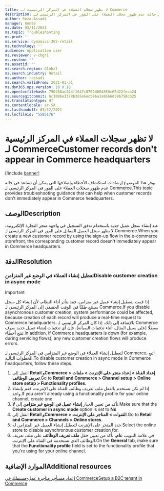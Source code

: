 ```yaml
---
title: لا تظهر سجلات العملاء في المركز الرئيسية لـ Commerce
description: يوفر هذا الموضوع إرشادات استكشاف الأخطاء وإصلاحها التي يمكن أن تساعد في حالة عدم ظهور سجلات العملاء على الفور في المركز الرئيسي لـ Commerce.
author: Reza-Assadi
manager: AnnBe
ms.date: 03/11/2021
ms.topic: Troubleshooting
ms.prod: ''
ms.service: dynamics-365-retail
ms.technology: ''
audience: Application user
ms.reviewer: v-chgri
ms.custom: ''
ms.assetid: ''
ms.search.region: Global
ms.search.industry: Retail
ms.author: rassadi
ms.search.validFrom: 2021-01-31
ms.dyn365.ops.version: 10.0.18
ms.openlocfilehash: 790468ac244f1647c07024604886c65d22feca24
ms.sourcegitcommit: 6c108be3378b365e6ec596a1a8666d59b758db25
ms.translationtype: HT
ms.contentlocale: ar-SA
ms.lasthandoff: 03/12/2021
ms.locfileid: "5585176"
---
```

# <a name="customer-records-dont-appear-in-commerce-headquarters"></a><span data-ttu-id="861b4-103">لا تظهر سجلات العملاء في المركز الرئيسية لـ Commerce</span><span class="sxs-lookup"><span data-stu-id="861b4-103">Customer records don't appear in Commerce headquarters</span></span>

[!include [banner](../../includes/banner.md)]

<span data-ttu-id="861b4-104">يوفر هذا الموضوع إرشادات استكشاف الأخطاء وإصلاحها التي يمكن أن تساعد في حالة عدم ظهور سجلات العملاء على الفور في المركز الرئيسي لـ Commerce.</span><span class="sxs-lookup"><span data-stu-id="861b4-104">This topic provides troubleshooting guidance that can help when customer records don't immediately appear in Commerce headquarters.</span></span>

## <a name="description"></a><span data-ttu-id="861b4-105">الوصف</span><span class="sxs-lookup"><span data-stu-id="861b4-105">Description</span></span>

<span data-ttu-id="861b4-106">عند إنشاء سجل عميل جديد باستخدام تدفق التسجيل في واجهة متجر التجارة الإلكترونية، لا يظهر سجل العميل المقابل على الفور في المركز الرئيسي لـ Commerce.</span><span class="sxs-lookup"><span data-stu-id="861b4-106">When you create a new customer record by using the sign-up flow in the e-commerce storefront, the corresponding customer record doesn't immediately appear in Commerce headquarters.</span></span>

## <a name="resolution"></a><span data-ttu-id="861b4-107">الدقة</span><span class="sxs-lookup"><span data-stu-id="861b4-107">Resolution</span></span>

### <a name="disable-customer-creation-in-async-mode"></a><span data-ttu-id="861b4-108">تعطيل إنشاء العملاء في الوضع غير المتزامن</span><span class="sxs-lookup"><span data-stu-id="861b4-108">Disable customer creation in async mode</span></span>

> [!IMPORTANT]
> <span data-ttu-id="861b4-109">إذا قمت بتعطيل إنشاء عميل غير متزامن، فقد يتأثر أداء النظام، لأن إنشاء كل سجل سينتج طلبًا في الوقت الحقيقي إلى المركز الرئيسي لـ Commerce.</span><span class="sxs-lookup"><span data-stu-id="861b4-109">If you disable asynchronous customer creation, system performance could be affected, because creation of each record will produce a real-time request to Commerce headquarters.</span></span> <span data-ttu-id="861b4-110">بالإضافة إلى ذلك، إذا كان المركز الرئيسي لـ Commerce معطلًا (على سبيل المثال، أثناء تدفقات الصيانة)، فإن أي تدفقات إنشاء عميل جديد سوف تنتج أخطاء.</span><span class="sxs-lookup"><span data-stu-id="861b4-110">In addition, if Commerce headquarters is down (for example, during servicing flows), any new customer creation flows will produce errors.</span></span>

<span data-ttu-id="861b4-111">لتعطيل إنشاء العملاء في الوضع غير المتزامن في المركز الرئيسي لـ Commerce، اتبع الخطوات التالية.</span><span class="sxs-lookup"><span data-stu-id="861b4-111">To disable customer creation in async mode in Commerce headquarters, follow these steps.</span></span>

1. <span data-ttu-id="861b4-112">انتقل إلى **Retail وCommerce \> إعداد القناة \> إعداد متجر على الإنترنت \> ملفات تعريف الوظائف**.</span><span class="sxs-lookup"><span data-stu-id="861b4-112">Go to **Retail and Commerce \> Channel setup \> Online store setup \> Functionality profiles**.</span></span>
1. <span data-ttu-id="861b4-113">إذا لم تكن تستخدم بالفعل ملف تعريف وظائف للقناة على الإنترنت، فقم بإنشاء واحد.</span><span class="sxs-lookup"><span data-stu-id="861b4-113">If you aren't already using a functionality profile for your online channel, create one.</span></span>
1. <span data-ttu-id="861b4-114">تأكد من تعيين الخيار **إنشاء عميل في الوضع غير متزامن** إلى **لا**.</span><span class="sxs-lookup"><span data-stu-id="861b4-114">Make sure that the **Create customer in async mode** option is set to **No**.</span></span>
1. <span data-ttu-id="861b4-115">انتقل إلى **Retail وCommerce \> القنوات \> المتاجر على الإنترنت**.</span><span class="sxs-lookup"><span data-stu-id="861b4-115">Go to **Retail and Commerce \> Channels \> Online stores**.</span></span>
1. <span data-ttu-id="861b4-116">حدد المتجر على الإنترنت لتعطيل إنشاء العميل غير المتزامن له.</span><span class="sxs-lookup"><span data-stu-id="861b4-116">Select the online store to disable asynchronous customer creation for.</span></span>
1. <span data-ttu-id="861b4-117">في علامة التبويب **عام**، تأكد من تعيين حقل **ملف تعريف الوظائف** على ملف تعريف الوظائف الذي تستخدمه في القناة على الإنترنت.</span><span class="sxs-lookup"><span data-stu-id="861b4-117">On the **General** tab, make sure that the **Functionality profile** field is set to the functionality profile that you're using for your online channel.</span></span>

## <a name="additional-resources"></a><span data-ttu-id="861b4-118">الموارد الإضافية</span><span class="sxs-lookup"><span data-stu-id="861b4-118">Additional resources</span></span>

[<span data-ttu-id="861b4-119">إعداد مستأجر متاجرة عمل-مستهلك في Commerce</span><span class="sxs-lookup"><span data-stu-id="861b4-119">Setup a B2C tenant in Commerce</span></span>](../set-up-b2c-tenant.md)
